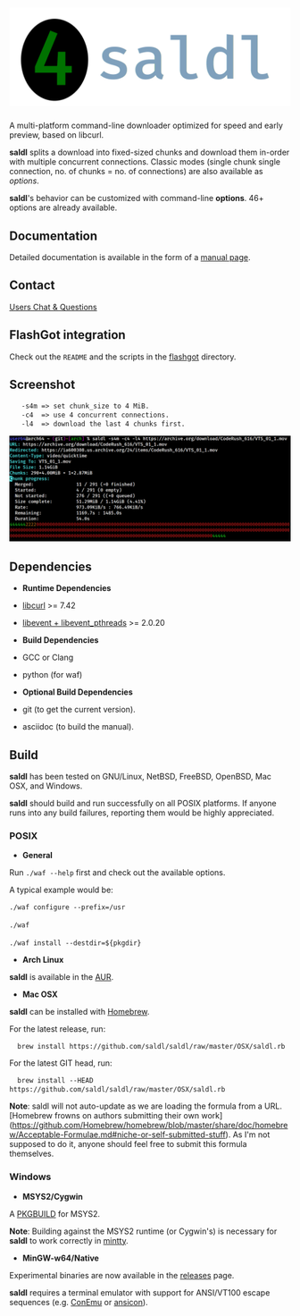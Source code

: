 # ![saldl banner](https://raw.githubusercontent.com/saldl/misc/master/saldl_banner_alpha.png)

A multi-platform command-line downloader optimized for speed and early
preview, based on libcurl.

**saldl** splits a download into fixed-sized chunks and download
them in-order with multiple concurrent connections. Classic modes
(single chunk single connection, no. of chunks = no. of connections)
are also available as *options*.

**saldl**'s behavior can be customized with command-line **options**.
46+ options are already available.

## Documentation

Detailed documentation is available in the form of
a [manual page](https://saldl.github.io/saldl.1.html).

## Contact

[Users Chat & Questions](https://github.com/saldl/saldl/issues/4)

## FlashGot integration

 Check out the `README` and the scripts in the [flashgot](flashgot/)
 directory.

## Screenshot

```
   -s4m => set chunk_size to 4 MiB.
   -c4  => use 4 concurrent connections.
   -l4  => download the last 4 chunks first.
```

![saldl screenshot](https://raw.githubusercontent.com/saldl/misc/master/saldl.png)

## Dependencies

 * **Runtime Dependencies**

  * [libcurl](https://github.com/bagder/curl) >= 7.42
  * [libevent + libevent_pthreads](https://github.com/libevent/libevent) >= 2.0.20

 * **Build Dependencies**

  * GCC or Clang
  * python (for waf)

 * **Optional Build Dependencies**

  * git (to get the current version).
  * asciidoc (to build the manual).

## Build

  **saldl** has been tested on GNU/Linux, NetBSD, FreeBSD, OpenBSD, Mac OSX, and Windows.

  **saldl** should build and run successfully on all POSIX platforms.
  If anyone runs into any build failures, reporting them would be highly
  appreciated.

### POSIX

 * **General**

  Run `./waf --help` first and check out the available options.

  A typical example would be:

  ```
  ./waf configure --prefix=/usr

  ./waf

  ./waf install --destdir=${pkgdir}
  ```

 * **Arch Linux**

  **saldl** is available in the [AUR](https://aur.archlinux.org/packages/saldl-git).

 * **Mac OSX**

  **saldl** can be installed with [Homebrew](http://brew.sh).

  For the latest release, run:

      brew install https://github.com/saldl/saldl/raw/master/OSX/saldl.rb

  For the latest GIT head, run:

      brew install --HEAD https://github.com/saldl/saldl/raw/master/OSX/saldl.rb

  **Note**: saldl will not auto-update as we are loading the formula from a URL.
            [Homebrew frowns on authors submitting their own work]
            (https://github.com/Homebrew/homebrew/blob/master/share/doc/homebrew/Acceptable-Formulae.md#niche-or-self-submitted-stuff).
            As I'm not supposed to do it, anyone should feel free to submit
            this formula themselves.

### Windows

 * **MSYS2/Cygwin**

  A [PKGBUILD](MSYS2/PKGBUILD) for MSYS2.

  **Note**: Building against the MSYS2 runtime (or Cygwin's) is
            necessary for **saldl** to work correctly in
            [mintty](https://github.com/mintty/mintty).

 * **MinGW-w64/Native**

  Experimental binaries are now available in
  the [releases](https://github.com/saldl/saldl/releases) page.

  **saldl** requires a terminal emulator with support for ANSI/VT100
  escape sequences (e.g. [ConEmu](https://github.com/Maximus5/ConEmu)
  or [ansicon](https://github.com/adoxa/ansicon)).
